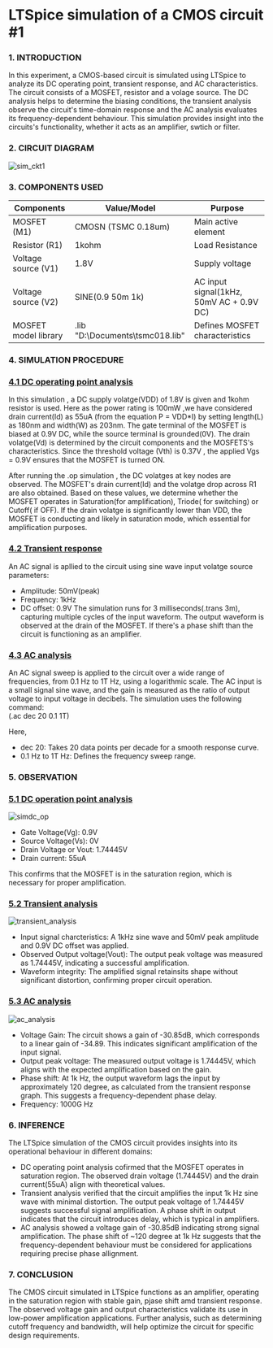 # LTSpice simulation of a CMOS circuit #1
### 1. INTRODUCTION
 In this experiment, a CMOS-based circuit is simulated using LTSpice to analyze its DC operating point, transient response, and AC characteristics. The circuit consists of a MOSFET, resistor and a volage source. The DC analysis helps to determine the biasing conditions, the transient analysis observe the circuit's time-domain response and the AC analysis evaluates its frequency-dependent behaviour. This simulation provides insight into the circuits's functionality, whether it acts as an amplifier, swtich or filter.    

 ### 2. CIRCUIT DIAGRAM
 ![sim_ckt1](https://github.com/user-attachments/assets/73aa5b78-3681-47bb-9081-1c72c7b12502)    
 
 ### 3. COMPONENTS USED
 | Components | Value/Model | Purpose |
 |------------|-------------|---------|
 |MOSFET (M1) | CMOSN (TSMC 0.18um) | Main active element |
 | Resistor (R1) | 1kohm | Load Resistance |
 | Voltage source (V1) | 1.8V | Supply voltage |
 | Voltage source (V2) | SINE(0.9 50m 1k) | AC input signal(1kHz, 50mV AC + 0.9V DC) |
 | MOSFET model library | .lib "D:\Documents\tsmc018.lib" | Defines MOSFET characteristics |    

 ### 4. SIMULATION PROCEDURE
 ### <ins>4.1 DC operating point analysis</ins>
 In this simulation , a DC supply volatge(VDD) of 1.8V is given and 1kohm resistor is used. Here as the power rating is 100mW ,we have considered drain current(Id) as 55uA (from the equation P = VDD*I) by setting length(L) as 180nm and width(W) as 203nm. The gate terminal of the MOSFET is biased at 0.9V DC, while the source terminal is grounded(0V). The drain volatge(Vd) is determined by the circuit components and the MOSFETS's characteristics. Since the threshold voltage (Vth) is 0.37V , the applied Vgs = 0.9V ensures that the MOSFET is turned ON.               
 
 After running the .op simulation , the DC volatges at key nodes are observed. The MOSFET's drain current(Id) and the volatge drop across R1 are also obtained. Based on these values, we determine whether the MOSFET operates in Saturation(for amplification), Triode( for switching) or Cutoff( if OFF). If the drain volatge is significantly lower than VDD, the MOSFET is conducting and likely in saturation mode, which essential for amplification purposes.

 ### <ins>4.2 Transient response</ins> 
 An AC signal is apllied to the circuit using sine wave input volatge source parameters:   
 
 - Amplitude: 50mV(peak)
 - Frequency: 1kHz
 - DC offset: 0.9V
The simulation runs for 3 milliseconds(.trans 3m), capturing multiple cycles of the input waveform. The output waveform is observed at the drain of the MOSFET. If there's a phase shift than the circuit is functioning as an amplifier.

### <ins>4.3 AC analysis</ins>
An AC signal sweep is applied to the circuit over a wide range of frequencies, from 0.1 Hz to 1T Hz, using a logarithmic scale. The AC input is a small signal sine wave, and the gain is measured as the ratio of output voltage to input voltage in decibels. The simulation uses the following command:    
(.ac dec 20 0.1 1T)  

Here,
- dec 20: Takes 20 data points per decade for a smooth response curve.
- 0.1 Hz to 1T Hz: Defines the frequency sweep range.

### 5. OBSERVATION
### <ins>5.1 DC operation point analysis</ins>    
![simdc_op](https://github.com/user-attachments/assets/dbb5e6d9-492b-4f27-b6a0-66575ea7bcc6)   
- Gate Voltage(Vg): 0.9V
- Source Voltage(Vs): 0V
- Drain Voltage or Vout: 1.74445V
- Drain current: 55uA
  
This confirms that the MOSFET is in the saturation region, which is necessary for proper amplification.

### <ins>5.2 Transient analysis</ins>
![transient_analysis](https://github.com/user-attachments/assets/593131db-addb-4908-b0e1-acb3bb5df2d7)    
- Input signal charcteristics: A 1kHz sine wave and 50mV peak amplitude and 0.9V DC offset was applied.
- Observed Output voltage(Vout): The output peak voltage was measured as 1.74445V, indicating a successful amplification.
- Waveform integrity: The amplified signal retainsits shape without significant distortion, confirming proper circuit operation.

### <ins>5.3 AC analysis</ins>       
![ac_analysis](https://github.com/user-attachments/assets/abca7e64-b1b7-433d-bfde-f3e8f029c4ba)
- Voltage Gain: The circuit shows a gain of -30.85dB, which corresponds to a linear gain of -34.89. This indicates significant amplification of the input signal.
- Output peak voltage: The measured output voltage is 1.74445V, which aligns with the expected amplification based on the gain.
- Phase shift: At 1k Hz, the output waveform lags the input by approximately 120 degree, as calculated from the transient response graph. This suggests a frequency-dependent phase delay.
- Frequency: 1000G Hz
  
### 6. INFERENCE 
The LTSpice simulation of the CMOS circuit provides insights into its operational behaviour in different domains:    
- DC operating point analysis cofirmed that the MOSFET operates in saturation region. The observed drain voltage (1.74445V) and the drain current(55uA) align with theoretical values.
- Transient analysis verified that the circuit amplifies the input 1k Hz sine wave with minimal distortion. The output peak voltage of 1.74445V suggests successful signal amplification. A phase shift in output indicates that the circuit introduces delay, which is typical in amplifiers.
- AC analysis showed a voltage gain of -30.85dB indicating strong signal amplification. The phase shift of ~120 degree at 1k Hz suggests that the frequency-dependent behaviour must be considered for applications requiring precise phase allignment.

### 7. CONCLUSION
The CMOS circuit simulated in LTSpice functions as an amplifier, operating in the saturation region with stable gain, pjase shift amd transient response. The observed voltage gain and output characteristics validate its use in low-power amplification applications. Further analysis, such as determining cutoff frequency and bandwidth, will help optimize the circuit for specific design requirements.





 

 
